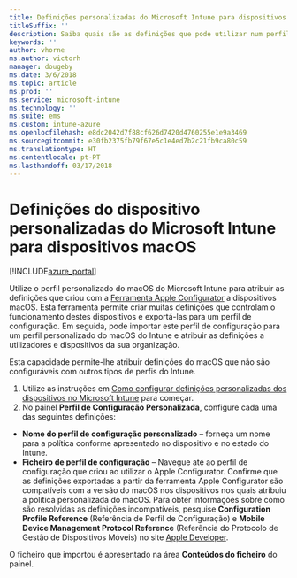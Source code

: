 ```yaml
---
title: Definições personalizadas do Microsoft Intune para dispositivos macOS
titleSuffix: ''
description: Saiba quais são as definições que pode utilizar num perfil personalizado do macOS no Microsoft Intune.
keywords: ''
author: vhorne
ms.author: victorh
manager: dougeby
ms.date: 3/6/2018
ms.topic: article
ms.prod: ''
ms.service: microsoft-intune
ms.technology: ''
ms.suite: ems
ms.custom: intune-azure
ms.openlocfilehash: e8dc2042d7f88cf626d7420d4760255e1e9a3469
ms.sourcegitcommit: e30fb2375fb79f67e5c1e4ed7b2c21fb9ca80c59
ms.translationtype: HT
ms.contentlocale: pt-PT
ms.lasthandoff: 03/17/2018
---
```

# <a name="microsoft-intune-custom-device-settings-for-devices-running-macos"></a>Definições do dispositivo personalizadas do Microsoft Intune para dispositivos macOS

[!INCLUDE[azure_portal](./includes/azure_portal.md)]

Utilize o perfil personalizado do macOS do Microsoft Intune para atribuir as definições que criou com a [Ferramenta Apple Configurator](https://itunes.apple.com/app/apple-configurator-2/id1037126344?mt=12) a dispositivos macOS. Esta ferramenta permite criar muitas definições que controlam o funcionamento destes dispositivos e exportá-las para um perfil de configuração. Em seguida, pode importar este perfil de configuração para um perfil personalizado do macOS do Intune e atribuir as definições a utilizadores e dispositivos da sua organização.

Esta capacidade permite-lhe atribuir definições do macOS que não são configuráveis com outros tipos de perfis do Intune.


1. Utilize as instruções em [Como configurar definições personalizadas dos dispositivos no Microsoft Intune](custom-settings-configure.md) para começar.
2. No painel **Perfil de Configuração Personalizada**, configure cada uma das seguintes definições:

- **Nome do perfil de configuração personalizado** – forneça um nome para a política conforme apresentado no dispositivo e no estado do Intune.
- **Ficheiro de perfil de configuração** – Navegue até ao perfil de configuração que criou ao utilizar o Apple Configurator.
Confirme que as definições exportadas a partir da ferramenta Apple Configurator são compatíveis com a versão do macOS nos dispositivos nos quais atribuiu a política personalizada do macOS. Para obter informações sobre como são resolvidas as definições incompatíveis, pesquise **Configuration Profile Reference** (Referência de Perfil de Configuração) e **Mobile Device Management Protocol Reference** (Referência do Protocolo de Gestão de Dispositivos Móveis) no site [Apple Developer](https://developer.apple.com/).

O ficheiro que importou é apresentado na área **Conteúdos do ficheiro** do painel.
